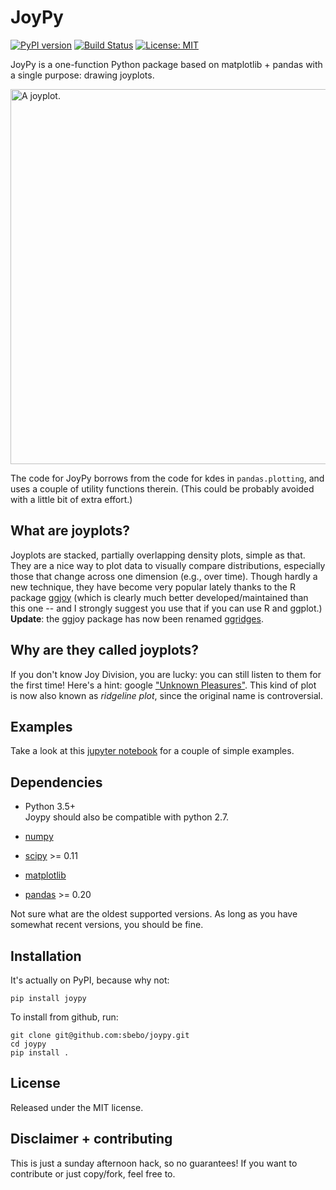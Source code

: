 # JoyPy

[![PyPI version](https://badge.fury.io/py/joypy.svg)](https://badge.fury.io/py/joypy) [![Build Status](https://travis-ci.org/sbebo/joypy.svg?branch=master)](https://travis-ci.org/sbebo/joypy) [![License: MIT](https://img.shields.io/badge/License-MIT-yellow.svg)](https://opensource.org/licenses/MIT)


JoyPy is a one-function Python package based on matplotlib + pandas with a single purpose: drawing joyplots.

<img src="temperatures.png" width="600" alt="A joyplot.">

The code for JoyPy borrows from the code for kdes in `pandas.plotting`, and uses a couple
of utility functions therein. (This could be probably avoided with a little bit of
extra effort.) 

What are joyplots?
---
Joyplots are stacked, partially overlapping density plots, simple as that. They are a nice way to plot data
to visually compare distributions, especially those that change across one dimension (e.g., over time).
Though hardly a new technique, they have become very popular lately thanks to the R package [ggjoy](https://github.com/clauswilke/ggjoy) 
(which is clearly much better developed/maintained than this one -- and I strongly suggest you use that if you can use R and ggplot.)
**Update**: the ggjoy package has now been renamed [ggridges](https://github.com/clauswilke/ggridges).

Why are they called joyplots?
---
If you don't know Joy Division, you are lucky: you can still listen to them for the first time!
Here's a hint: google ["Unknown Pleasures"](https://www.youtube.com/watch?v=ncJ8FCvCofw).
This kind of plot is now also known as *ridgeline plot*, since the original name is controversial. 

Examples
--------

Take a look at this [jupyter notebook](Joyplot.ipynb) for a couple of simple examples. 

Dependencies
------------

- Python 3.5+  
Joypy should also be compatible with python 2.7.

- [numpy](http://www.numpy.org/)
- [scipy](http://www.scipy.org/) >= 0.11
- [matplotlib](http://matplotlib.org/)
- [pandas](http://pandas.pydata.org/) >= 0.20


Not sure what are the oldest supported versions. 
As long as you have somewhat recent versions, you should be fine.

Installation
------

It's actually on PyPI, because why not:
    
    pip install joypy

To install from github, run:

    git clone git@github.com:sbebo/joypy.git
    cd joypy
    pip install .

License
-------

Released under the MIT license.

Disclaimer + contributing
-----

This is just a sunday afternoon hack, so no guarantees! If you want to contribute or just copy/fork, feel free to. 
